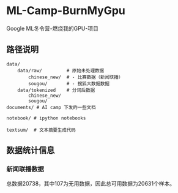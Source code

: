 # ML-Camp-BurnMyGpu
Google ML冬令营-燃烧我的GPU-项目

## 路径说明
```
data/
    data/raw/         # 原始未处理数据
        chinese_new/  # - 比赛数据（新闻联播）
        sougou/       # - 搜狐大数据数据
    data/tokenized    # 分词后数据
        chinese_new/
        sougou/
documents/ # AI camp 下发的一些文档

notebook/ # ipython notebooks

textsum/  # 文本摘要生成代码
```

## 数据统计信息
### 新闻联播数据
总数据20738，其中107为无用数据，因此总可用数据为20631个样本。